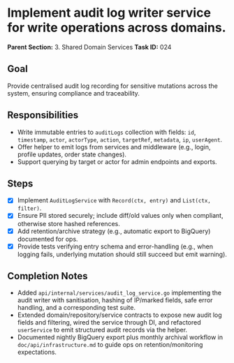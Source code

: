 # Implement audit log writer service for write operations across domains.

**Parent Section:** 3. Shared Domain Services
**Task ID:** 024

## Goal
Provide centralised audit log recording for sensitive mutations across the system, ensuring compliance and traceability.

## Responsibilities
- Write immutable entries to `auditLogs` collection with fields: `id`, `timestamp`, `actor`, `actorType`, `action`, `targetRef`, `metadata`, `ip`, `userAgent`.
- Offer helper to emit logs from services and middleware (e.g., login, profile updates, order state changes).
- Support querying by target or actor for admin endpoints and exports.

## Steps
- [x] Implement `AuditLogService` with `Record(ctx, entry)` and `List(ctx, filter)`.
- [x] Ensure PII stored securely; include diff/old values only when compliant, otherwise store hashed references.
- [x] Add retention/archive strategy (e.g., automatic export to BigQuery) documented for ops.
- [x] Provide tests verifying entry schema and error-handling (e.g., when logging fails, underlying mutation should still succeed but emit warning).

## Completion Notes
- Added `api/internal/services/audit_log_service.go` implementing the audit writer with sanitisation, hashing of IP/marked fields, safe error handling, and a corresponding test suite.
- Extended domain/repository/service contracts to expose new audit log fields and filtering, wired the service through DI, and refactored `userService` to emit structured audit records via the helper.
- Documented nightly BigQuery export plus monthly archival workflow in `doc/api/infrastructure.md` to guide ops on retention/monitoring expectations.
